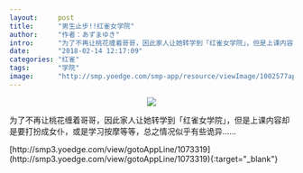 ```yaml
---
layout:     post
title:      "男生止步!!红雀女学院"
author:     "作者：あずまゆき"
intro:      "为了不再让桃花缠着哥哥，因此家人让她转学到「红雀女学院」，但是上课内容却是要打扮成女仆，或是学习按摩等等，总之情况似乎有些诡异……"
date:       "2018-02-14 12:17:09"
categories: "红雀"
tags:       "学院"
image:      "http://smp.yoedge.com/smp-app/resource/viewImage/1002577appline.png"
---
```

<div style="text-align: center">
<p><img src="http://smp.yoedge.com/smp-app/resource/viewImage/1002577appline.png"/></p>
</div>
<p class="post-meta">
<span>为了不再让桃花缠着哥哥，因此家人让她转学到「红雀女学院」，但是上课内容却是要打扮成女仆，或是学习按摩等等，总之情况似乎有些诡异……</span>
</p>
[http://smp3.yoedge.com/view/gotoAppLine/1073319](http://smp3.yoedge.com/view/gotoAppLine/1073319){:target="_blank"}


